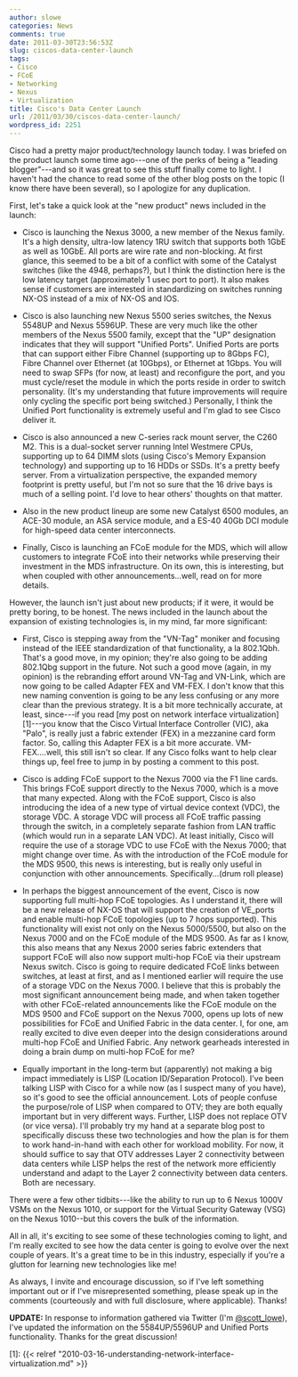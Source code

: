 ```yaml
---
author: slowe
categories: News
comments: true
date: 2011-03-30T23:56:53Z
slug: ciscos-data-center-launch
tags:
- Cisco
- FCoE
- Networking
- Nexus
- Virtualization
title: Cisco's Data Center Launch
url: /2011/03/30/ciscos-data-center-launch/
wordpress_id: 2251
---
```


Cisco had a pretty major product/technology launch today. I was briefed on the product launch some time ago---one of the perks of being a "leading blogger"---and so it was great to see this stuff finally come to light. I haven't had the chance to read some of the other blog posts on the topic (I know there have been several), so I apologize for any duplication.

First, let's take a quick look at the "new product" news included in the launch:

* Cisco is launching the Nexus 3000, a new member of the Nexus family. It's a high density, ultra-low latency 1RU switch that supports both 1GbE as well as 10GbE. All ports are wire rate and non-blocking. At first glance, this seemed to be a bit of a conflict with some of the Catalyst switches (like the 4948, perhaps?), but I think the distinction here is the low latency target (approximately 1 usec port to port). It also makes sense if customers are interested in standardizing on switches running NX-OS instead of a mix of NX-OS and IOS.

* Cisco is also launching new Nexus 5500 series switches, the Nexus 5548UP and Nexus 5596UP. These are very much like the other members of the Nexus 5500 family, except that the "UP" designation indicates that they will support "Unified Ports". Unified Ports are ports that can support either Fibre Channel (supporting up to 8Gbps FC), Fibre Channel over Ethernet (at 10Gbps), or Ethernet at 1Gbps. You will need to swap SFPs (for now, at least) and reconfigure the port, and you must cycle/reset the module in which the ports reside in order to switch personality. (It's my understanding that future improvements will require only cycling the specific port being switched.) Personally, I think the Unified Port functionality is extremely useful and I'm glad to see Cisco deliver it.

* Cisco is also announced a new C-series rack mount server, the C260 M2. This is a dual-socket server running Intel Westmere CPUs, supporting up to 64 DIMM slots (using Cisco's Memory Expansion technology) and supporting up to 16 HDDs or SSDs. It's a pretty beefy server. From a virtualization perspective, the expanded memory footprint is pretty useful, but I'm not so sure that the 16 drive bays is much of a selling point. I'd love to hear others' thoughts on that matter.

* Also in the new product lineup are some new Catalyst 6500 modules, an ACE-30 module, an ASA service module, and a ES-40 40Gb DCI module for high-speed data center interconnects.

* Finally, Cisco is launching an FCoE module for the MDS, which will allow customers to integrate FCoE into their networks while preserving their investment in the MDS infrastructure. On its own, this is interesting, but when coupled with other announcements...well, read on for more details.

However, the launch isn't just about new products; if it were, it would be pretty boring, to be honest. The news included in the launch about the expansion of existing technologies is, in my mind, far more significant:

* First, Cisco is stepping away from the "VN-Tag" moniker and focusing instead of the IEEE standardization of that functionality, a la 802.1Qbh. That's a good move, in my opinion; they're also going to be adding 802.1Qbg support in the future. Not such a good move (again, in my opinion) is the rebranding effort around VN-Tag and VN-Link, which are now going to be called Adapter FEX and VM-FEX. I don't know that this new naming convention is going to be any less confusing or any more clear than the previous strategy. It is a bit more technically accurate, at least, since---if you read [my post on network interface virtualization][1]---you know that the Cisco Virtual Interface Controller (VIC), aka "Palo", is really just a fabric extender (FEX) in a mezzanine card form factor. So, calling this Adapter FEX is a bit more accurate. VM-FEX....well, this still isn't so clear. If any Cisco folks want to help clear things up, feel free to jump in by posting a comment to this post.

* Cisco is adding FCoE support to the Nexus 7000 via the F1 line cards. This brings FCoE support directly to the Nexus 7000, which is a move that many expected. Along with the FCoE support, Cisco is also introducing the idea of a new type of virtual device context (VDC), the storage VDC. A storage VDC will process all FCoE traffic passing through the switch, in a completely separate fashion from LAN traffic (which would run in a separate LAN VDC). At least initially, Cisco will require the use of a storage VDC to use FCoE with the Nexus 7000; that might change over time. As with the introduction of the FCoE module for the MDS 9500, this news is interesting, but is really only useful in conjunction with other announcements. Specifically...(drum roll please)

* In perhaps the biggest announcement of the event, Cisco is now supporting full multi-hop FCoE topologies. As I understand it, there will be a new release of NX-OS that will support the creation of VE_ports and enable multi-hop FCoE topologies (up to 7 hops supported). This functionality will exist not only on the Nexus 5000/5500, but also on the Nexus 7000 and on the FCoE module of the MDS 9500. As far as I know, this also means that any Nexus 2000 series fabric extenders that support FCoE will also now support multi-hop FCoE via their upstream Nexus switch. Cisco is going to require dedicated FCoE links between switches, at least at first, and as I mentioned earlier will require the use of a storage VDC on the Nexus 7000. I believe that this is probably the most significant announcement being made, and when taken together with other FCoE-related announcements like the FCoE module on the MDS 9500 and FCoE support on the Nexus 7000, opens up lots of new possibilities for FCoE and Unified Fabric in the data center. I, for one, am really excited to dive even deeper into the design considerations around multi-hop FCoE and Unified Fabric. Any network gearheads interested in doing a brain dump on multi-hop FCoE for me?

* Equally important in the long-term but (apparently) not making a big impact immediately is LISP (Location ID/Separation Protocol). I've been talking LISP with Cisco for a while now (as I suspect many of you have), so it's good to see the official announcement. Lots of people confuse the purpose/role of LISP when compared to OTV; they are both equally important but in very different ways. Further, LISP does not replace OTV (or vice versa). I'll probably try my hand at a separate blog post to specifically discuss these two technologies and how the plan is for them to work hand-in-hand with each other for workload mobility. For now, it should suffice to say that OTV addresses Layer 2 connectivity between data centers while LISP helps the rest of the network more efficiently understand and adapt to the Layer 2 connectivity between data centers. Both are necessary.

There were a few other tidbits---like the ability to run up to 6 Nexus 1000V VSMs on the Nexus 1010, or support for the Virtual Security Gateway (VSG) on the Nexus 1010--but this covers the bulk of the information.

All in all, it's exciting to see some of these technologies coming to light, and I'm really excited to see how the data center is going to evolve over the next couple of years. It's a great time to be in this industry, especially if you're a glutton for learning new technologies like me!

As always, I invite and encourage discussion, so if I've left something important out or if I've misrepresented something, please speak up in the comments (courteously and with full disclosure, where applicable). Thanks!

**UPDATE:** In response to information gathered via Twitter (I'm [@scott_lowe](http://twitter.com/scott_lowe)), I've updated the information on the 5584UP/5596UP and Unified Ports functionality. Thanks for the great discussion!

[1]: {{< relref "2010-03-16-understanding-network-interface-virtualization.md" >}}
